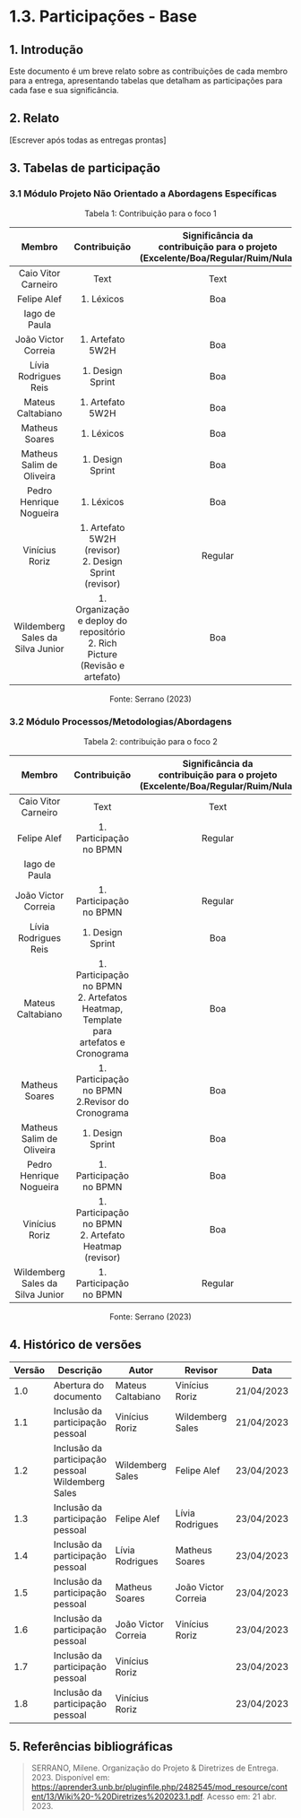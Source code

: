 # 1.3. Participações - Base

## 1. Introdução

Este documento é um breve relato sobre as contribuições de cada membro para a entrega, apresentando tabelas que detalham as participações para cada fase e sua significância.

## 2. Relato

[Escrever após todas as entregas prontas]

## 3. Tabelas de participação

### 3.1 Módulo Projeto Não Orientado a Abordagens Específicas

<center>
    <p style="font-size: 14px">Tabela 1: Contribuição para o foco 1</p>

|              Membro              |   Contribuição             | Significância da <br> contribuição para o projeto <br> (Excelente/Boa/Regular/Ruim/Nula) |
| :------------------------------: | :------------------------: | :--------------------------------------------------------------------------------------: |
|       Caio Vitor Carneiro        |       Text                 |                                           Text                                           |
|           Felipe Alef            | 1. Léxicos                  |                                 Boa                                                      |
|          Iago de Paula           |                            |                                                                                          |
|       João Victor Correia        |    1. Artefato 5W2H                        |  Boa                                                                                        |
|       Lívia Rodrigues Reis       | 1. Design Sprint           |                       Boa                                                                |
|        Mateus Caltabiano         | 1. Artefato 5W2H           |                                           Boa                                            |
|          Matheus Soares          | 1. Léxicos                 |                                           Boa                                            |
|    Matheus Salim de Oliveira     | 1. Design Sprint           |                                          Boa                                             |
|     Pedro Henrique Nogueira      |  1. Léxicos                              |                          Boa                                                                |
|          Vinícius Roriz          | 1. Artefato 5W2H (revisor) <br> 2. Design Sprint (revisor)|                                           Regular                                        |
| Wildemberg Sales da Silva Junior | 1. Organização e deploy do repositório </br> 2. Rich Picture (Revisão e artefato)   |   Boa    |

<p style="font-size: 14px">Fonte: Serrano (2023)</p>
    
</center>

### 3.2 Módulo Processos/Metodologias/Abordagens

<center>
    <p style="font-size: 14px">Tabela 2: contribuição para o foco 2</p>

|              Membro              |                                      Contribuição                                       | Significância da <br> contribuição para o projeto <br>(Excelente/Boa/Regular/Ruim/Nula) |
| :------------------------------: | :-------------------------------------------------------------------------------------: | :-------------------------------------------------------------------------------------: |
|       Caio Vitor Carneiro        |                                          Text                                           |                                          Text                                           |
|           Felipe Alef            |           1. Participação no BPMN                                                                              |    Regular                                                                                     |
|          Iago de Paula           |                                                                                         |                                                                                         |
|       João Victor Correia        |                                                                                1. Participação no BPMN           |   Regular                                                                                      |
|       Lívia Rodrigues Reis       | 1. Design Sprint       |                                      Boa                |
|        Mateus Caltabiano         | 1. Participação no BPMN <br> 2. Artefatos Heatmap, Template para artefatos e Cronograma |                                           Boa                                           |
|          Matheus Soares          | 1. Participação no BPMN <br> 2.Revisor do Cronograma                                                                                        |                                      Boa                                                |
|    Matheus Salim de Oliveira     |    1. Design Sprint                   |          Boa                                                                               |
|     Pedro Henrique Nogueira      |    1. Participação no BPMN                                                                                     |                                                                                Boa         |
|          Vinícius Roriz          | 1. Participação no BPMN <br> 2. Artefato Heatmap (revisor)                              |                                           Boa                                           |
| Wildemberg Sales da Silva Junior |  1. Participação no BPMN  | Regular |

<p style="font-size: 14px">Fonte: Serrano (2023)</p>
</center>

## 4. Histórico de versões

| Versão | Descrição             | Autor             | Revisor | Data       |
| ------ | --------------------- | ----------------- | ------- | ---------- |
| 1.0    | Abertura do documento | Mateus Caltabiano | Vinícius Roriz        | 21/04/2023 |
| 1.1    | Inclusão da participação pessoal | Vinícius Roriz |     Wildemberg Sales          | 21/04/2023 |
| 1.2 | Inclusão da participação pessoal Wildemberg Sales |  Wildemberg Sales |    Felipe Alef     | 23/04/2023 |
| 1.3 | Inclusão da participação pessoal |  Felipe Alef |    Lívia Rodrigues     | 23/04/2023 |
| 1.4 | Inclusão da participação pessoal |  Lívia Rodrigues |  Matheus Soares      | 23/04/2023 |
| 1.5 | Inclusão da participação pessoal |  Matheus Soares  |  João Victor Correia      | 23/04/2023 |
| 1.6 | Inclusão da participação pessoal |  João Victor Correia  |  Vinícius Roriz      | 23/04/2023 |
| 1.7 | Inclusão da participação pessoal |  Vinícius Roriz  |        | 23/04/2023 |
| 1.8| Inclusão da participação pessoal |  Vinícius Roriz  |        | 23/04/2023 |

## 5. Referências bibliográficas

> SERRANO, Milene. Organização do Projeto & Diretrizes de Entrega. 2023. Disponível em: https://aprender3.unb.br/pluginfile.php/2482545/mod_resource/content/13/Wiki%20-%20Diretrizes%202023.1.pdf. Acesso em: 21 abr. 2023.
